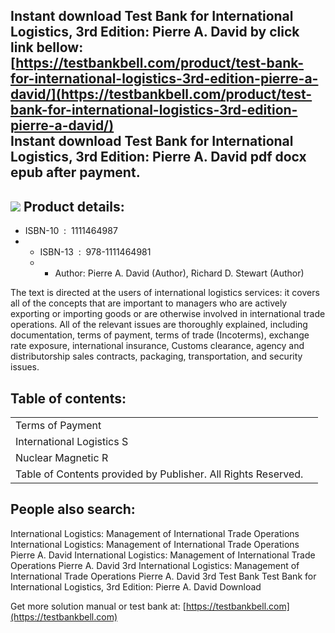 Instant download **Test Bank for International Logistics, 3rd Edition: Pierre A. David** by click link bellow:  
[https://testbankbell.com/product/test-bank-for-international-logistics-3rd-edition-pierre-a-david/](https://testbankbell.com/product/test-bank-for-international-logistics-3rd-edition-pierre-a-david/)  
**Instant download Test Bank for International Logistics, 3rd Edition: Pierre A. David pdf docx epub after payment.**
---------------------------------------------------------------------------------------------------------------------


![](https://testbankbell.com/wp-content/uploads/2023/05/international-logistics-management-of-international-trade-operations-pierre-a-david-3rd-tb.jpg)
**Product details:**
--------------------


* ISBN-10 ‏ : ‎ 1111464987
* * ISBN-13 ‏ : ‎ 978-1111464981
  * * Author: Pierre A. David (Author), Richard D. Stewart (Author)
   
The text is directed at the users of international logistics services: it covers all of the concepts that are important to managers who are actively exporting or importing goods or are otherwise involved in international trade operations. All of the relevant issues are thoroughly explained, including documentation, terms of payment, terms of trade (Incoterms), exchange rate exposure, international insurance, Customs clearance, agency and distributorship sales contracts, packaging, transportation, and security issues.


**Table of contents:**
----------------------




|  |  |
| --- | --- |
| Terms of Payment |  |
| International Logistics S |  |
| Nuclear Magnetic R |  |
| Table of Contents provided by Publisher. All Rights Reserved. |


**People also search:**
-----------------------


International Logistics: Management of International Trade Operations
International Logistics: Management of International Trade Operations Pierre A. David
International Logistics: Management of International Trade Operations Pierre A. David 3rd
International Logistics: Management of International Trade Operations Pierre A. David 3rd Test Bank
Test Bank for International Logistics, 3rd Edition: Pierre A. David Download

   Get more solution manual or test bank at: [https://testbankbell.com](https://testbankbell.com)

